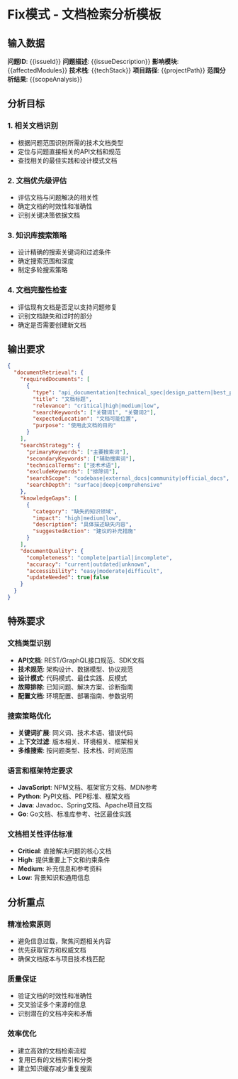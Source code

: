 # Fix模式 - 文档检索分析模板

## 输入数据
**问题ID**: {{issueId}}
**问题描述**: {{issueDescription}}
**影响模块**: {{affectedModules}}
**技术栈**: {{techStack}}
**项目路径**: {{projectPath}}
**范围分析结果**: {{scopeAnalysis}}

## 分析目标

### 1. 相关文档识别
- 根据问题范围识别所需的技术文档类型
- 定位与问题直接相关的API文档和规范
- 查找相关的最佳实践和设计模式文档

### 2. 文档优先级评估
- 评估文档与问题解决的相关性
- 确定文档的时效性和准确性
- 识别关键决策依据文档

### 3. 知识库搜索策略
- 设计精确的搜索关键词和过滤条件
- 确定搜索范围和深度
- 制定多轮搜索策略

### 4. 文档完整性检查
- 评估现有文档是否足以支持问题修复
- 识别文档缺失和过时的部分
- 确定是否需要创建新文档

## 输出要求

```json
{
  "documentRetrieval": {
    "requiredDocuments": [
      {
        "type": "api_documentation|technical_spec|design_pattern|best_practice|troubleshooting",
        "title": "文档标题",
        "relevance": "critical|high|medium|low",
        "searchKeywords": ["关键词1", "关键词2"],
        "expectedLocation": "文档可能位置",
        "purpose": "使用此文档的目的"
      }
    ],
    "searchStrategy": {
      "primaryKeywords": ["主要搜索词"],
      "secondaryKeywords": ["辅助搜索词"],
      "technicalTerms": ["技术术语"],
      "excludeKeywords": ["排除词"],
      "searchScope": "codebase|external_docs|community|official_docs",
      "searchDepth": "surface|deep|comprehensive"
    },
    "knowledgeGaps": [
      {
        "category": "缺失的知识领域",
        "impact": "high|medium|low",
        "description": "具体描述缺失内容",
        "suggestedAction": "建议的补充措施"
      }
    ],
    "documentQuality": {
      "completeness": "complete|partial|incomplete",
      "accuracy": "current|outdated|unknown",
      "accessibility": "easy|moderate|difficult",
      "updateNeeded": true|false
    }
  }
}
```

## 特殊要求

### 文档类型识别
- **API文档**: REST/GraphQL接口规范、SDK文档
- **技术规范**: 架构设计、数据模型、协议规范
- **设计模式**: 代码模式、最佳实践、反模式
- **故障排除**: 已知问题、解决方案、诊断指南
- **配置文档**: 环境配置、部署指南、参数说明

### 搜索策略优化
- **关键词扩展**: 同义词、技术术语、错误代码
- **上下文过滤**: 版本相关、环境相关、框架相关
- **多维搜索**: 按问题类型、技术栈、时间范围

### 语言和框架特定要求
- **JavaScript**: NPM文档、框架官方文档、MDN参考
- **Python**: PyPI文档、PEP标准、框架文档
- **Java**: Javadoc、Spring文档、Apache项目文档
- **Go**: Go文档、标准库参考、社区最佳实践

### 文档相关性评估标准
- **Critical**: 直接解决问题的核心文档
- **High**: 提供重要上下文和约束条件
- **Medium**: 补充信息和参考资料
- **Low**: 背景知识和通用信息

## 分析重点

### 精准检索原则
- 避免信息过载，聚焦问题相关内容
- 优先获取官方和权威文档
- 确保文档版本与项目技术栈匹配

### 质量保证
- 验证文档的时效性和准确性
- 交叉验证多个来源的信息
- 识别潜在的文档冲突和矛盾

### 效率优化
- 建立高效的文档检索流程
- 复用已有的文档索引和分类
- 建立知识缓存减少重复搜索